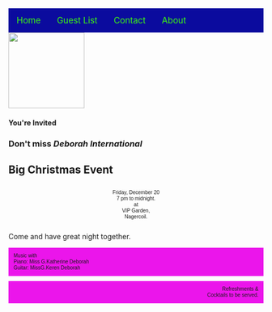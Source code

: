 <!DOCTYPE html>

<html>
<head>
<meta charset="utf-8">
<title>Event Invite</title>
<style>
.topnav{
	background-color:rgb(11, 11, 158);
	overflow:hidden;
}
.topnav a{
	float:left;
	color:rgb(61, 247, 15);
	text-align:center;
	padding:14px 16px;
	text-decoration:none;
	font-size:17px;
}
.topnav a:hover{
	background-color:#ddd;
	color:black;
} 
#center{
	text-align:center;
	line-height:12px; 
	padding:10px;
	font-size:10px;
	font-family:Arial;
}
#left{
	text-align:left;
background-color:rgb(235, 21, 235);
	line-height:12px; 
	padding:10px;
	font-size:10px;
	font-family:Arial;
}
#right{
	text-align:right;
	background-color:rgb(235, 21, 235);
	line-height:12px; 
	padding:10px;
	font-size:10px;
	font-family:Arial;
	}

.body{
    background-color:rgb(235, 21, 235);
	text-align: center;
}

</style>
</head>
<body>
<div class ="topnav">
<a class="active" href="#home">Home</a>
<a href="#guestlist">Guest List</a>
<a href= "#contact">Contact</a>
<a href="#about">About</a>
</div>

<div class= "body ">
<div class="subbody">
<img src="https://www.kasandbox.org/programming-images/seasonal/xmas-tree-with-presents.png" height="150">
<h4>You're Invited</h4>
<h3>Don't miss<em> Deborah International</em></h3>
<h2>Big Christmas Event</h2>
<p id="center">Friday, December 20 <br> 7 pm to midnight. <br>at<br
>VIP Garden,<br> Nagercoil.</p>
<p id="bottom">Come and have great night together.</p></div>
<p id="left">Music with<br> Piano: Miss G.Katherine Deborah<br>Guitar: MissG.Keren Deborah</p>
<p id="right"> Refreshments &<br>Cocktails to be served.</p>
</div>

</body>
</html>


